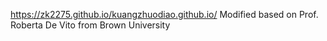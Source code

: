 https://zk2275.github.io/kuangzhuodiao.github.io/
Modified based on Prof. Roberta De Vito from Brown University
